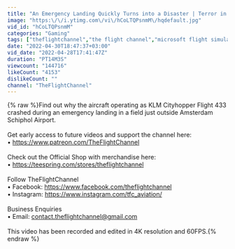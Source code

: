 ```yaml
---
title: "An Emergency Landing Quickly Turns into a Disaster | Terror in Amsterdam"
image: "https:\/\/i.ytimg.com\/vi\/hCoLTQPsnmM\/hqdefault.jpg"
vid_id: "hCoLTQPsnmM"
categories: "Gaming"
tags: ["theflightchannel","the flight channel","microsoft flight simulator 2022"]
date: "2022-04-30T18:47:37+03:00"
vid_date: "2022-04-28T17:41:47Z"
duration: "PT14M3S"
viewcount: "144716"
likeCount: "4153"
dislikeCount: ""
channel: "TheFlightChannel"
---
```

{% raw %}Find out why the aircraft operating as KLM Cityhopper Flight 433 crashed during an emergency landing in a field just outside Amsterdam Schiphol Airport.<br /><br />Get early access to future videos and support the channel here:<br />• <a rel="nofollow" target="blank" href="https://www.patreon.com/TheFlightChannel">https://www.patreon.com/TheFlightChannel</a><br /><br />Check out the Official Shop with merchandise here:<br />• <a rel="nofollow" target="blank" href="https://teespring.com/stores/theflightchannel">https://teespring.com/stores/theflightchannel</a><br /><br />Follow TheFlightChannel<br />• Facebook: <a rel="nofollow" target="blank" href="https://www.facebook.com/theflightchannel">https://www.facebook.com/theflightchannel</a><br />• Instagram: <a rel="nofollow" target="blank" href="https://www.instagram.com/tfc_aviation/">https://www.instagram.com/tfc_aviation/</a><br /><br />Business Enquiries<br />• Email: contact.theflightchannel@gmail.com<br /><br />This video has been recorded and edited in 4K resolution and 60FPS.{% endraw %}
